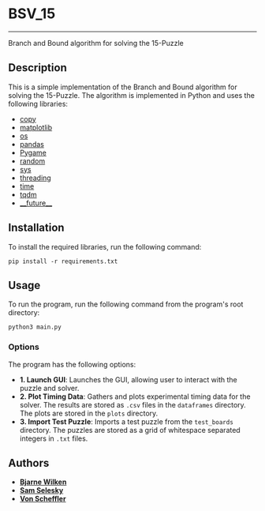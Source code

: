 # BSV_15
***
Branch and Bound algorithm for solving the 15-Puzzle

## Description

This is a simple implementation of the Branch and Bound algorithm for solving the 15-Puzzle. The algorithm is implemented in Python and uses the following libraries:

* [copy](https://docs.python.org/3/library/copy.html)
* [matplotlib](https://matplotlib.org/)
* [os](https://docs.python.org/3/library/os.html)
* [pandas](https://pandas.pydata.org/)
* [Pygame](https://www.pygame.org/news)
* [random](https://docs.python.org/3/library/random.html)
* [sys](https://docs.python.org/3/library/sys.html)
* [threading](https://docs.python.org/3/library/threading.html)
* [time](https://docs.python.org/3/library/time.html)
* [tqdm](https://tqdm.github.io/)
* [\_\_future__](https://docs.python.org/3/library/__future__.html)

## Installation

To install the required libraries, run the following command:

    pip install -r requirements.txt


## Usage

To run the program, run the following command from the program's root directory:

    python3 main.py

### Options

The program has the following options:

* **1. Launch GUI**: Launches the GUI, allowing user to interact with the puzzle and solver.
* **2. Plot Timing Data**: Gathers and plots experimental timing data for the solver. 
       The results are stored as `.csv` files in the `dataframes` directory. 
       The plots are stored in the `plots` directory.
* **3. Import Test Puzzle**: Imports a test puzzle from the `test_boards` directory. 
       The puzzles are stored as a grid of whitespace separated integers in `.txt` files.

## Authors

* [**Bjarne Wilken**](https://github.com/B-DUB99)
* [**Sam Selesky**](https://github.com/samselesky)
* [**Von Scheffler**](https://github.com/vscheff)



